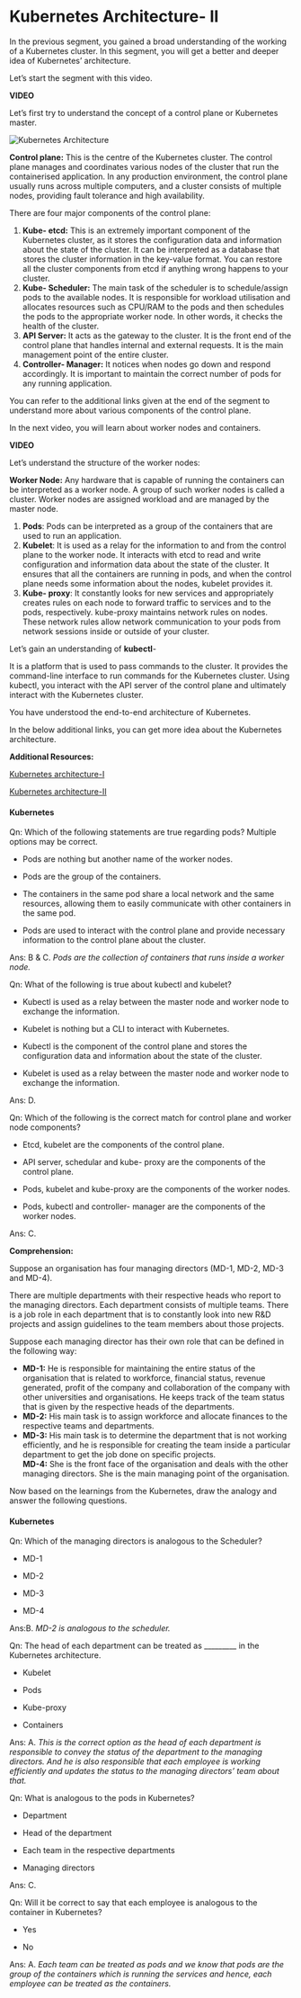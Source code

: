 # Kubernetes Architecture- II

In the previous segment, you gained a broad understanding of the working of a Kubernetes cluster. In this segment, you will get a better and deeper idea of Kubernetes’ architecture.

Let’s start the segment with this video.

**VIDEO**

Let’s first try to understand the concept of a control plane or Kubernetes master.

![Kubernetes Architecture](https://i.ibb.co/WFfFBxX/Kubernetes-Architecture.png)

**Control plane:** This is the centre of the Kubernetes cluster. The control plane manages and coordinates various nodes of the cluster that run the containerised application. In any production environment, the control plane usually runs across multiple computers, and a cluster consists of multiple nodes, providing fault tolerance and high availability.

There are four major components of the control plane:

1.  **Kube- etcd:** This is an extremely important component of the Kubernetes cluster, as it stores the configuration data and information about the state of the cluster. It can be interpreted as a database that stores the cluster information in the key-value format. You can restore all the cluster components from etcd if anything wrong happens to your cluster.
2.  **Kube- Scheduler:** The main task of the scheduler is to schedule/assign pods to the available nodes. It is responsible for workload utilisation and allocates resources such as CPU/RAM to the pods and then schedules the pods to the appropriate worker node. In other words, it checks the health of the cluster. 
3.  **API Server:** It acts as the gateway to the cluster. It is the front end of the control plane that handles internal and external requests. It is the main management point of the entire cluster. 
4.  **Controller- Manager:** It notices when nodes go down and respond accordingly. It is important to maintain the correct number of pods for any running application. 

You can refer to the additional links given at the end of the segment to understand more about various components of the control plane.

  
In the next video, you will learn about worker nodes and containers.

**VIDEO**

Let’s understand the structure of the worker nodes:

**Worker Node:** Any hardware that is capable of running the containers can be interpreted as a worker node. A group of such worker nodes is called a cluster. Worker nodes are assigned workload and are managed by the master node.

1.  **Pods**: Pods can be interpreted as a group of the containers that are used to run an application.
2.  **Kubelet**: It is used as a relay for the information to and from the control plane to the worker node. It interacts with etcd to read and write configuration and information data about the state of the cluster. It ensures that all the containers are running in pods, and when the control plane needs some information about the nodes, kubelet provides it.
3.  **Kube- proxy**: It constantly looks for new services and appropriately creates rules on each node to forward traffic to services and to the pods, respectively. kube-proxy maintains network rules on nodes. These network rules allow network communication to your pods from network sessions inside or outside of your cluster.

Let’s gain an understanding of **kubectl**-

It is a platform that is used to pass commands to the cluster. It provides the command-line interface to run commands for the Kubernetes cluster. Using kubectl, you interact with the API server of the control plane and ultimately interact with the Kubernetes cluster.

You have understood the end-to-end architecture of Kubernetes.

In the below additional links, you can get more idea about the Kubernetes architecture.

**Additional Resources:**

[Kubernetes architecture-I](https://kubernetes.io/docs/concepts/overview/components/)

[Kubernetes architecture-II](https://www.educative.io/edpresso/the-kubernetes-architecture-simplified?affiliate_id=5082902844932096&utm_source=google&utm_medium=cpc&utm_campaign=platform2&utm_content=ad-1-dynamic&gclid=Cj0KCQjw-uH6BRDQARIsAI3I-Udwn0zRNV5PTMamBjbYQfY9iE9G_lm9h9MyzxyyYpAMfDjKpN-SKSUaAtqLEALw_wcB)

#### Kubernetes

Qn: Which of the following statements are true regarding pods? Multiple options may be correct.

- Pods are nothing but another name of the worker nodes.

- Pods are the group of the containers.

- The containers in the same pod share a local network and the same resources, allowing them to easily communicate with other containers in the same pod.

- Pods are used to interact with the control plane and provide necessary information to the control plane about the cluster.

Ans: B & C. *Pods are the collection of containers that runs inside a worker node.*

Qn: What of the following is true about kubectl and kubelet?

- Kubectl is used as a relay between the master node and worker node to exchange the information.

- Kubelet is nothing but a CLI to interact with Kubernetes.

- Kubectl is the component of the control plane and stores the configuration data and information about the state of the cluster.

- Kubelet is used as a relay between the master node and worker node to exchange the information.

Ans: D.

Qn: Which of the following is the correct match for control plane and worker node components?

- Etcd, kubelet are the components of the control plane.

- API server, schedular and kube- proxy are the components of the control plane.

- Pods, kubelet and kube-proxy are the components of the worker nodes.

- Pods, kubectl and controller- manager are the components of the worker nodes.

Ans: C.

**Comprehension:**

Suppose an organisation has four managing directors (MD-1, MD-2, MD-3 and MD-4). 

There are multiple departments with their respective heads who report to the managing directors. Each department consists of multiple teams. There is a job role in each department that is to constantly look into new R&D projects and assign guidelines to the team members about those projects.

Suppose each managing director has their own role that can be defined in the following way:

-   **MD-1:** He is responsible for maintaining the entire status of the organisation that is related to workforce, financial status, revenue generated, profit of the company and collaboration of the company with other universities and organisations. He keeps track of the team status that is given by the respective heads of the departments.
-   **MD-2:** His main task is to assign workforce and allocate finances to the respective teams and departments.
-   **MD-3:** His main task is to determine the department that is not working efficiently, and he is responsible for creating the team inside a particular department to get the job done on specific projects.  
    **MD-4:** She is the front face of the organisation and deals with the other managing directors. She is the main managing point of the organisation.

Now based on the learnings from the Kubernetes, draw the analogy and answer the following questions.

#### Kubernetes

Qn: Which of the managing directors is analogous to the Scheduler?

- MD-1

- MD-2

- MD-3

- MD-4

Ans:B. *MD-2 is analogous to the scheduler.*

Qn: The head of each department can be treated as _________ in the Kubernetes architecture.

- Kubelet

- Pods

- Kube-proxy

- Containers

Ans: A. *This is the correct option as the head of each department is responsible to convey the status of the department to the managing directors. And he is also responsible that each employee is working efficiently and updates the status to the managing directors’ team about that.*

Qn: What is analogous to the pods in Kubernetes?

- Department

- Head of the department

- Each team in the respective departments

- Managing directors

Ans: C.

Qn: Will it be correct to say that each employee is analogous to the container in Kubernetes?

- Yes

- No

Ans: A. *Each team can be treated as pods and we know that pods are the group of the containers which is running the services and hence, each employee can be treated as the containers.*
